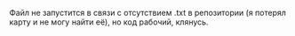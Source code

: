Файл не запустится в связи с отсутствием .txt в репозитории (я потерял карту и не могу найти её), но код рабочий, клянусь.

